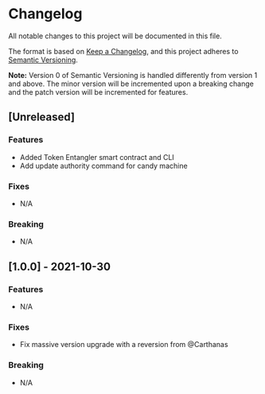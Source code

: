 # Changelog

All notable changes to this project will be documented in this file.

The format is based on [Keep a Changelog](https://keepachangelog.com/en/1.0.0/),
and this project adheres to [Semantic Versioning](https://semver.org/spec/v2.0.0.html).

**Note:** Version 0 of Semantic Versioning is handled differently from version 1 and above.
The minor version will be incremented upon a breaking change and the patch version will be
incremented for features.

## [Unreleased]

### Features

- Added Token Entangler smart contract and CLI
- Add update authority command for candy machine

### Fixes

- N/A

### Breaking

- N/A

## [1.0.0] - 2021-10-30

### Features

- N/A

### Fixes

- Fix massive version upgrade with a reversion from @Carthanas

### Breaking

- N/A
